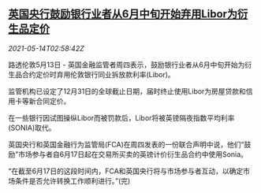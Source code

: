 <!--1620963062000-->
[英国央行鼓励银行业者从6月中旬开始弃用Libor为衍生品定价](https://cn.reuters.com/article/uk-libor-sonia-0514-idCNKBS2CV07H)
------

<div><i>2021-05-14T02:58:42Z</i></div><p>路透伦敦5月13日 - 英国金融监管者周四表示，鼓励银行业者从6月中旬开始为衍生品合约定价时弃用伦敦银行同业拆放款利率(Libor)。</p><p>监管机构已设定了12月31日的全球截止日期，届时终止使用Libor为房屋贷款和信用卡等新合同定价。</p><p>在一些银行因试图操纵Libor而被罚款后，Libor将被英镑隔夜指数平均利率(SONIA)取代。</p><p>英国央行和英国金融行为监管局(FCA)在周四发表的一份联合声明中说，他们“鼓励”市场参与者自6月17日起在交易所买卖的英镑计价衍生品合约中使用Sonia。</p><p>“在截至6月17日的这段时间内，FCA和英国央行将与市场参与者互动，以确定市场条件是否允许转换工作顺利进行。”(完)</p>
